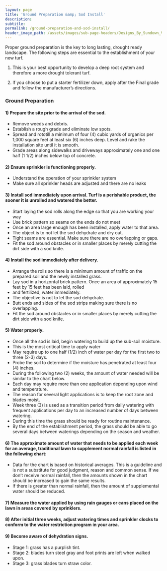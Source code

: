 ```yaml
---
layout: page
title: 'Ground Preparation &amp; Sod Install'
description:
subtitle:
permalink: /ground-preparation-and-sod-install/
header_image_path: /assets/images/sub-page-headers/Designs_By_Sundown_View.jpg
---
```



Proper ground preparation is the key to long lasting, drought ready landscape. The following steps are essential to the establishment of your new turf.

1. This is your best opportunity to develop a deep root system and therefore a more drought tolerant turf.

2. If you choose to put a starter fertilizer down, apply after the Final grade and follow the manufacturer’s directions.

### Ground Preparation

#### 1) Prepare the site prior to the arrival of the sod.

* Remove weeds and debris.
* Establish a rough grade and eliminate low spots.
* Spread and rototill a minimum of four (4) cubic yards of organics per 1,000 square feet at least six (6) inches deep. Level and rake the installation site until it is smooth.
* Grade areas along sidewalks and driveways approximately one and one half (1 1/2) inches below top of concrete.

#### 2) Ensure sprinkler is functioning properly.

* Understand the operation of your sprinkler system
* Make sure all sprinkler heads are adjusted and there are no leaks

#### 3) Install sod immediately upon arrival. Turf is a perishable product, the sooner it is unrolled and watered the better.

* Start laying the sod rolls along the edge so that you are working your way
* Use brick pattern so seams on the ends do not meet
* Once an area large enough has been installed, apply water to that area.
* The object is to not let the sod dehydrate and dry out.
* Tight seams are essential. Make sure there are no overlapping or gaps.
* Fit the sod around obstacles or in smaller places by merely cutting the dirt side with a sod knife.

#### 4) Install the sod immediately after delivery.

* Arrange the rolls so there is a minimum amount of traffic on the prepared soil and the newly installed grass.
* Lay sod in a horizontal brick pattern. Once an area of approximately 15 feet by 15 feet has been laid, rolled
* and fertilized, water immediately.
* The objective is not to let the sod dehydrate.
* Butt ends and sides of the sod strips making sure there is no overlapping.
* Fit the sod around obstacles or in smaller places by merely cutting the dirt side with a sod knife.

#### 5) Water properly.

* Once all the sod is laid, begin watering to build up the sub-soil moisture.
* This is the most critical time to apply water
* May require up to one half (1/2) inch of water per day for the first two to three (2-3) days.
* Probe the soil to determine if the moisture has penetrated at least four (4) inches.
* During the following two (2) weeks, the amount of water needed will be similar to the chart below.
* Each day may require more than one application depending upon wind and temperature.
* The reason for several light applications is to keep the root zone and blades moist.
* Week three (3) is used as a transition period from daily watering with frequent applications per day to an increased number of days between watering.
* During this time the grass should be ready for routine maintenance.
* By the end of the establishment period, the grass should be able to go several days between waterings depending on the season and weather.

#### 6) The approximate amount of water that needs to be applied each week for an average, traditional lawn to supplement normal rainfall is listed in the following chart:

* Data for the chart is based on historical averages. This is a guideline and is not a substitute for good judgment, reason and common sense. If we don’t receive normal rainfall, then the amounts shown in the chart should be increased to gain the same results.
* If there is greater than normal rainfall, then the amount of supplemental water should be reduced.

#### 7) Measure the water applied by using rain gauges or cans placed on the lawn in areas covered by sprinklers.

#### 8) After initial three weeks, adjust watering times and sprinkler clocks to conform to the water restriction program in your area.

#### 9) Become aware of dehydration signs.

* Stage 1: grass has a purplish tint.
* Stage 2: blades turn steel gray and foot prints are left when walked upon.
* Stage 3: grass blades turn straw color.